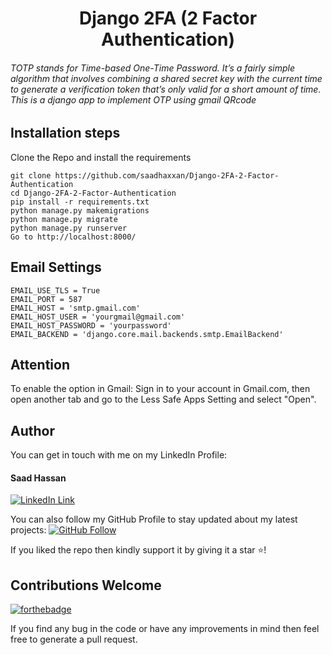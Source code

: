 <div align="center">
<h1>Django 2FA (2 Factor Authentication)</h1>
</div>
<h6>TOTP stands for Time-based One-Time Password. It’s a fairly simple algorithm that involves combining a shared secret key with the current time to generate a verification token that’s only valid for a short amount of time. This is a django app to implement OTP using gmail QRcode</h6>

## Installation steps

Clone the Repo and install the requirements

```
git clone https://github.com/saadhaxxan/Django-2FA-2-Factor-Authentication
cd Django-2FA-2-Factor-Authentication
pip install -r requirements.txt
python manage.py makemigrations
python manage.py migrate
python manage.py runserver
Go to http://localhost:8000/
```

## Email Settings

```
EMAIL_USE_TLS = True
EMAIL_PORT = 587
EMAIL_HOST = 'smtp.gmail.com'
EMAIL_HOST_USER = 'yourgmail@gmail.com'
EMAIL_HOST_PASSWORD = 'yourpassword'
EMAIL_BACKEND = 'django.core.mail.backends.smtp.EmailBackend'
```

## Attention

To enable the option in Gmail: Sign in to your account in Gmail.com, then open another tab and go to the Less Safe Apps Setting and select "Open".

## Author

You can get in touch with me on my LinkedIn Profile:

#### Saad Hassan

[![LinkedIn Link](https://img.shields.io/badge/Connect-saadhaxxan-blue.svg?logo=linkedin&longCache=true&style=social&label=Connect)](https://www.linkedin.com/in/saadhaxxan)

You can also follow my GitHub Profile to stay updated about my latest projects: [![GitHub Follow](https://img.shields.io/badge/Connect-saadhaxxan-blue.svg?logo=Github&longCache=true&style=social&label=Follow)](https://github.com/saadhaxxan)

If you liked the repo then kindly support it by giving it a star ⭐!

## Contributions Welcome

[![forthebadge](https://forthebadge.com/images/badges/built-with-love.svg)](#)

If you find any bug in the code or have any improvements in mind then feel free to generate a pull request.

